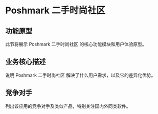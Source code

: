 # Poshmark 二手时尚社区

## 功能原型

此节将展示 Poshmark 二手时尚社区 的核心功能模块和用户体验原型。

## 业务核心描述

说明 Poshmark 二手时尚社区 解决了什么用户需求，以及它的差异化优势。

## 竞争对手

列出该应用的竞争对手及类似产品，特别关注国内外同类软件。
